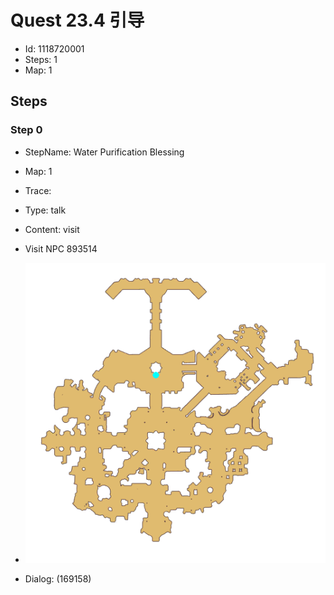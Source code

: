 # Quest 23.4 引导

- Id: 1118720001
- Steps: 1
- Map: 1

## Steps

### Step 0
- StepName:  Water Purification Blessing
- Map:  1
- Trace:  
- Type:  talk
- Content:  visit
- Visit NPC 893514

- ![images/1118720001_0.png](images/1118720001_0.png)
- Dialog: (169158)


